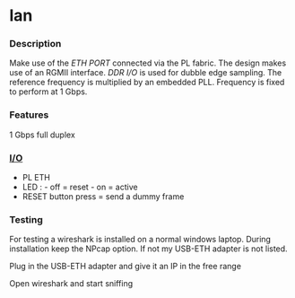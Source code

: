 # lan

### Description
Make use of the *ETH PORT* connected via the PL fabric. The design makes use of an RGMII interface.
*DDR I/O* is used for dubble edge sampling. The reference frequency is multiplied by an embedded PLL.
Frequency is fixed to perform at 1 Gbps. 

### Features
1 Gbps full duplex


### [I/O](constraints)
- PL ETH 
- LED : 
      - off = reset
      - on  = active
- RESET button press = send a dummy frame


### Testing
For testing a wireshark is installed on a normal windows laptop.
During installation keep the NPcap option. If not my USB-ETH adapter is not listed.

Plug in the USB-ETH adapter and give it an IP in the free range

Open wireshark and start sniffing